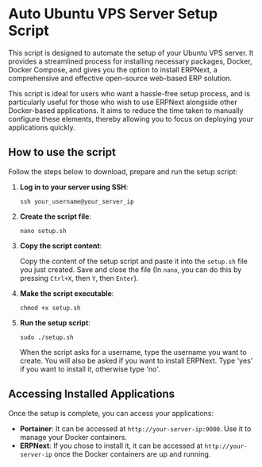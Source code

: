 # Auto Ubuntu VPS Server Setup Script
This script is designed to automate the setup of your Ubuntu VPS server. It provides a streamlined process for installing necessary packages, Docker, Docker Compose, and gives you the option to install ERPNext, a comprehensive and effective open-source web-based ERP solution. 

This script is ideal for users who want a hassle-free setup process, and is particularly useful for those who wish to use ERPNext alongside other Docker-based applications. It aims to reduce the time taken to manually configure these elements, thereby allowing you to focus on deploying your applications quickly.

## How to use the script
Follow the steps below to download, prepare and run the setup script:

1. **Log in to your server using SSH**:

    `ssh your_username@your_server_ip`

2. **Create the script file**:

    `nano setup.sh`

3. **Copy the script content**:

    Copy the content of the setup script and paste it into the `setup.sh` file you just created. Save and close the file (In `nano`, you can do this by pressing `Ctrl+X`, then `Y`, then `Enter`).

4. **Make the script executable**:

    `chmod +x setup.sh`

5. **Run the setup script**:

    `sudo ./setup.sh`

    When the script asks for a username, type the username you want to create. You will also be asked if you want to install ERPNext. Type 'yes' if you want to install it, otherwise type 'no'.

## Accessing Installed Applications
Once the setup is complete, you can access your applications:

- **Portainer**: It can be accessed at `http://your-server-ip:9000`. Use it to manage your Docker containers.
- **ERPNext**: If you chose to install it, it can be accessed at `http://your-server-ip` once the Docker containers are up and running.
